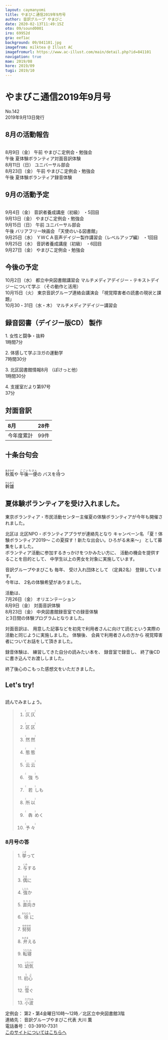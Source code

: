 ```yaml
---
layout: caymanyomi
title: やまびこ通信2019年9月号
author: 音訳グループ やまびこ
date: 2020-02-13T11:49:15Z
oto: 09/sound0001
iro: 69952d
gra: eef1ac
background: 09/841101.jpg
imagefrom: milktea @ Illust AC
imagefromurl: https://www.ac-illust.com/main/detail.php?id=841101
navigation: true
mae: 2019/08
kore: 2019/09
tugi: 2019/10
---
```

   

# <span data-dur="4.405" data-begin="2.050" id="xmri_0001">やまびこ通信2019年9月号</span>

<span data-dur="2.706" data-begin="6.455" id="xmri_0002">No.142</span>  
<span data-dur="4.494" data-begin="9.161" id="xmri_0003">2019年9月13日発行</span>

## <span data-dur="2.816" data-begin="17.897" id="xmri_0006">8月の活動報告</span>

<img class="migi" src="media/09/cut1.png" alt="" />


<span data-dur="2.396" data-begin="20.713" id="xmri_0007">8月9日（金）</span>
<span data-dur="1.097" data-begin="23.109" id="xmri_0008">午前</span>
<span data-dur="3.786" data-begin="24.206" id="xmri_0009">やまびこ定例会・勉強会</span>  
<span data-dur="0.967" data-begin="27.992" id="xmri_000A">午後</span>
<span data-dur="4.543" data-begin="28.959" id="xmri_000B">夏体験ボランティア対面音訳体験</span>  
<span data-dur="2.706" data-begin="33.502" id="xmri_000C">8月11日（日）</span>
<span data-dur="2.635" data-begin="36.208" id="xmri_000D">ユニバーサル部会</span>  
<span data-dur="2.87" data-begin="38.843" id="xmri_000E">8月23日（金）</span>
<span data-dur="1.098" data-begin="41.713" id="xmri_000F">午前</span>
<span data-dur="3.786" data-begin="42.811" id="xmri_0010">やまびこ定例会・勉強会</span>  
<span data-dur="0.966" data-begin="46.597" id="xmri_0011">午後</span>
<span data-dur="4.969" data-begin="47.563" id="xmri_0012">夏体験ボランティア録音体験</span>

## <span data-dur="2.619" data-begin="52.532" id="xmri_0013">9月の活動予定</span>

<img class="migi" src="media/09/cut2.png" alt="" />


<span data-dur="2.253" data-begin="55.151" id="xmri_0014">9月4日（金）</span>
<span data-dur="2.725" data-begin="57.404" id="xmri_0015">音訳者養成講座（初級）</span>
<span data-dur="2.13" data-begin="60.129" id="xmri_0016">・5回目</span>  
<span data-dur="2.561" data-begin="62.259" id="xmri_0017">9月13日（金）</span>
<span data-dur="3.787" data-begin="64.820" id="xmri_0018">やまびこ定例会・勉強会</span>  
<span data-dur="2.477" data-begin="68.607" id="xmri_0019">9月15日（日）</span>
<span data-dur="1.097" data-begin="71.084" id="xmri_001A">午前</span>
<span data-dur="2.635" data-begin="72.181" id="xmri_001B">ユニバーサル部会</span>  
<span data-dur="0.966" data-begin="74.816" id="xmri_001C">午後</span>
<span data-dur="1.992" data-begin="75.782" id="xmri_001D">バリアフリー映画会</span>
<span data-dur="2.747" data-begin="77.774" id="xmri_001E">「天使のいる図書館」</span>  
<span data-dur="2.598" data-begin="80.521" id="xmri_001F">9月25日（水）</span>
<span data-dur="5.398" data-begin="83.119" id="xmri_0020">ＹＷＣＡ音声デイジー製作講習会（レベルアップ編）</span>
<span data-dur="2.109" data-begin="88.517" id="xmri_0021">・1回目</span>  
<span data-dur="2.598" data-begin="90.626" id="xmri_0022">9月25日（水）</span>
<span data-dur="2.725" data-begin="93.224" id="xmri_0023">音訳者養成講座（初級）</span>
<span data-dur="2.126" data-begin="95.949" id="xmri_0024">・6回目</span>  
<span data-dur="2.688" data-begin="98.075" id="xmri_0025">9月27日（金）</span>
<span data-dur="4.486" data-begin="100.763" id="xmri_0026">やまびこ定例会・勉強会</span>

## <span data-dur="2.159" data-begin="105.249" id="xmri_0027">今後の予定</span>

<span data-dur="2.303" data-begin="107.408" id="xmri_0028">10月2日（水）</span>
<span data-dur="3.01" data-begin="109.711" id="xmri_0029">都立中央図書館講習会</span>
<span data-dur="3.959" data-begin="112.721" id="xmri_002A">マルチメディアデイジー・テキストデイジーについて学ぶ</span>
<span data-dur="2.938" data-begin="116.680" id="xmri_002B">（その動作と活用）</span>  
<span data-dur="2.38" data-begin="119.618" id="xmri_002C">10月15日（火）</span>
<span data-dur="3.366" data-begin="121.998" id="xmri_002D">東京音訳グループ連絡会講演会</span>
<span data-dur="4.075" data-begin="125.364" id="xmri_002E">「視覚障害者の読書の現状と課題」</span>  
<span data-dur="5.189" data-begin="129.439" id="xmri_002F">10月30・31日（水・木）</span>
<span data-dur="4.107" data-begin="134.628" id="xmri_0030">マルチメディアデイジー講習会</span>

## <span data-dur="4.319" data-begin="138.735" id="xmri_0031">録音図書（デイジー版CD） 製作</span>

<span data-dur="1.649" data-begin="143.054" id="xmri_0032"></span>
<span data-dur="0.937" data-begin="144.703" id="xmri_0033">1.</span>
<span data-dur="2.389" data-begin="145.640" id="xmri_0034">女性と闘争・抜粋</span>  
<span data-dur="2.666" data-begin="148.029" id="xmri_0035">1時間7分</span>

<span data-dur="0.732" data-begin="150.695" id="xmri_0036">2.</span>
<span data-dur="3.212" data-begin="151.427" id="xmri_0037">体感して学ぶヨガの運動学</span>  
<span data-dur="2.963" data-begin="154.639" id="xmri_0038">7時間30分</span>

<span data-dur="0.993" data-begin="157.602" id="xmri_0039">3.</span>
<span data-dur="2.702" data-begin="158.595" id="xmri_003A">北区図書館情報8月</span>
<span data-dur="1.714" data-begin="161.297" id="xmri_003B">（ぽけっと他）</span>  
<span data-dur="2.962" data-begin="163.011" id="xmri_003C">1時間30分</span>

<span data-dur="0.907" data-begin="165.973" id="xmri_003D">4.</span>
<span data-dur="3.3" data-begin="166.880" id="xmri_003E">支援室だより第97号</span>  
<span data-dur="3.288" data-begin="170.180" id="xmri_003F">37分</span>

## <span data-dur="2.067" data-begin="173.468" id="xmri_0040">対面音訳</span>

<span data-dur="1.257" data-begin="175.535" id="xmri_0041">8月</span>|<span data-dur="2.529" data-begin="176.792" id="xmri_0042">28件</span>
|:---|---:|
<span data-dur="1.785" data-begin="179.321" id="xmri_0043">今年度累計</span>|<span data-dur="3.156" data-begin="181.106" id="xmri_0044">99件</span>

## <span data-dur="2.221" data-begin="184.262" id="xmri_0045">十条台句会</span>

<img class="migi" src="media/09/cut3.png" alt="" />


<span data-dur="11.46" data-begin="186.483" id="xmri_0046"><ruby>秋風<rt>あきかぜ</rt></ruby>や
<ruby>午後一便<rt>ごごいちびん</rt></ruby>の
バスを<ruby>待<rt>ま</rt></ruby>つ</span>

<span data-dur="2.711" data-begin="197.943" id="xmri_004C" class="haigo"><ruby>幹雄<rt>かんゆう</rt></ruby></span>

## <span data-dur="4.246" data-begin="200.654" id="xmri_004D">夏体験ボランティアを受け入れました。</span>

<span data-dur="9.124" data-begin="204.900" id="xmri_004E">東京ボランティア・市民活動センター主催夏の体験ボランティアが今年も開催されました。</span>

<span data-dur="1.114" data-begin="214.024" id="xmri_004F">北区は</span>
<span data-dur="4.909" data-begin="215.138" id="xmri_0050">北区NPO・ボランティアプラザが連絡先となり</span>
<span data-dur="1.473" data-begin="220.047" id="xmri_0051">キャンペーン名</span>
<span data-dur="3.726" data-begin="221.520" id="xmri_0052">「夏！体験ボランティア2019～</span>
<span data-dur="4.04" data-begin="225.246" id="xmri_0053">この夏探す！新たな出会い。ひろがる未来～」</span>
<span data-dur="3.702" data-begin="229.286" id="xmri_0054">として募集をしました。</span>  
<span data-dur="4.352" data-begin="232.988" id="xmri_0055">ボランティア活動に参加するきっかけをつかみたい方に、</span>
<span data-dur="3.773" data-begin="237.340" id="xmri_0056">活動の機会を提供することを目的として、</span>
<span data-dur="5.284" data-begin="241.113" id="xmri_0057">中学生以上の男女を対象に実施しています。</span>

<span data-dur="2.295" data-begin="246.397" id="xmri_0058">音訳グループやまびこも</span>
<span data-dur="1.222" data-begin="248.692" id="xmri_0059">毎年、</span>
<span data-dur="1.947" data-begin="249.914" id="xmri_005A">受け入れ団体として</span>
<span data-dur="1.474" data-begin="251.861" id="xmri_005B">（定員2名）</span>
<span data-dur="2.969" data-begin="253.335" id="xmri_005C">登録しています。</span>  
<span data-dur="1.175" data-begin="256.304" id="xmri_005D">今年は、</span>
<span data-dur="4.024" data-begin="257.479" id="xmri_005E">2名の体験希望がありました。</span>

<span data-dur="1.788" data-begin="261.503" id="xmri_005F">活動は、</span>  
<span data-dur="2.842" data-begin="263.291" id="xmri_0060">7月26日（金）</span>
<span data-dur="2.15" data-begin="266.133" id="xmri_0061">オリエンテーション</span>  
<span data-dur="2.397" data-begin="268.283" id="xmri_0062">8月9日（金）</span>
<span data-dur="2.497" data-begin="270.680" id="xmri_0063">対面音訳体験</span>  
<span data-dur="2.87" data-begin="273.177" id="xmri_0064">8月23日（金）</span>
<span data-dur="4.437" data-begin="276.047" id="xmri_0065">中央図書館録音室での録音体験</span>  
<span data-dur="4.688" data-begin="280.484" id="xmri_0066">と3日間の体験プログラムとなりました。</span>

<span data-dur="1.72" data-begin="285.172" id="xmri_0067">対面音訳は、</span>
<span data-dur="9.603" data-begin="286.892" id="xmri_0068">用意した記事などを初見で利用者さんに向けて読むという実際の活動と同じように実施しました。</span>
<span data-dur="1.288" data-begin="296.495" id="xmri_0069">体験後、</span>
<span data-dur="3.195" data-begin="297.783" id="xmri_006A">会員で利用者さんの方から</span>
<span data-dur="5.465" data-begin="300.978" id="xmri_006B">視覚障害者についてお話をして頂きました。</span>

<span data-dur="1.819" data-begin="306.443" id="xmri_006C">録音体験は、</span>
<span data-dur="3.129" data-begin="308.262" id="xmri_006D">練習してきた自分の読みたい本を、</span>
<span data-dur="2.256" data-begin="311.391" id="xmri_006E">録音室で録音し、</span>
<span data-dur="5.2" data-begin="313.647" id="xmri_006F">終了後CDに書き込んでお渡ししました。</span>

<span data-dur="5.831" data-begin="318.847" id="xmri_0070">終了後心のこもった感想文をいただきました。</span>

## <span data-dur="1.901" data-begin="324.678" id="xmri_0071">Let's try!</span>

<img class="migi" src="media/09/cut4.png" alt="" />


<span data-dur="2.965" data-begin="326.579" id="xmri_0072">読んでみましょう。</span>
<span data-dur="4.063" data-begin="329.544" id="xmri_0073"></span>

<blockquote markdown="1"> 
 

1. <ruby>仄仄<rt>(　　　　)</rt></ruby>

2. <ruby>区区<rt>(　　　　)</rt></ruby>

3. <ruby>然然<rt>(　　　　)</rt></ruby>

4. <ruby>態態<rt>(　　　　)</rt></ruby>

5. <ruby>云云<rt>(　　　　)</rt></ruby>

6. <ruby>強<rt>(　　　　)</rt></ruby>ち

7. <ruby>若<rt>(　　　　)</rt></ruby>しも

8. <ruby>所以<rt>(　　　　)</rt></ruby>

9. <ruby>犇<rt>(　　　　)</rt></ruby>めく

10. <ruby>予々<rt>(　　　　)</rt></ruby>

 

</blockquote>
 

 

### <span data-dur="2.482" data-begin="333.607" id="xmri_0074">8月号の答</span>

<blockquote markdown="1"> 

<span data-dur="0.937" data-begin="336.089" id="xmri_0075">1.</span>
<span data-dur="1.591" data-begin="337.026" id="xmri_0076"><ruby>挙<rt>こぞ</rt></ruby>って</span>

<span data-dur="0.732" data-begin="338.617" id="xmri_0077">2.</span>
<span data-dur="1.605" data-begin="339.349" id="xmri_0078"><ruby>与<rt>くみ</rt></ruby>する</span>

<span data-dur="0.993" data-begin="340.954" id="xmri_0079">3.</span>
<span data-dur="1.482" data-begin="341.947" id="xmri_007A"><ruby>偶<rt>たま</rt></ruby>に</span>

<span data-dur="0.907" data-begin="343.429" id="xmri_007B">4.</span>
<span data-dur="1.696" data-begin="344.336" id="xmri_007C"><ruby>強<rt>したた</rt></ruby>か</span>

<span data-dur="0.792" data-begin="346.032" id="xmri_007D">5.</span>
<span data-dur="1.692" data-begin="346.824" id="xmri_007E"><ruby>直向<rt>ひたむ</rt></ruby>き</span>

<span data-dur="0.993" data-begin="348.516" id="xmri_007F">6.</span>
<span data-dur="1.752" data-begin="349.509" id="xmri_0080"><ruby>徐<rt>おもむろ</rt></ruby>に</span>

<span data-dur="0.851" data-begin="351.261" id="xmri_0081">7.</span>
<span data-dur="1.784" data-begin="352.112" id="xmri_0082"><ruby>努努<rt>ゆめゆめ</rt></ruby></span>

<span data-dur="0.964" data-begin="353.896" id="xmri_0083">8.</span>
<span data-dur="1.742" data-begin="354.860" id="xmri_0084"><ruby>弁<rt>わきま</rt></ruby>える</span>

<span data-dur="0.844" data-begin="356.602" id="xmri_0085">9.</span>
<span data-dur="1.565" data-begin="357.446" id="xmri_0086"><ruby>転寝<rt>うたたね</rt></ruby></span>

<span data-dur="0.884" data-begin="359.011" id="xmri_0087">10.</span>
<span data-dur="1.656" data-begin="359.895" id="xmri_0088"><ruby>幼気<rt>いたいけ</rt></ruby></span>

<span data-dur="1.277" data-begin="361.551" id="xmri_0089">11.</span>
<span data-dur="1.306" data-begin="362.828" id="xmri_008A"><ruby>初心<rt>うぶ</rt></ruby></span>

<span data-dur="1.095" data-begin="364.134" id="xmri_008B">12.</span>
<span data-dur="1.555" data-begin="365.229" id="xmri_008C"><ruby>雪<rt>そそ</rt></ruby>ぐ</span>

<span data-dur="1.199" data-begin="366.784" id="xmri_008D">13.</span>
<span data-dur="2.785" data-begin="367.983" id="xmri_008E"><ruby>小波<rt>さざなみ</rt></ruby></span>

</blockquote>

<span data-dur="1.273" data-begin="370.768" id="xmri_008F">定例会：</span>
<span data-dur="6.582" data-begin="372.041" id="xmri_0090">第2・第4金曜日10時～12時／北区立中央図書館3階</span>  
<span data-dur="1.447" data-begin="378.623" id="xmri_0091">連絡先：</span>
<span data-dur="4.374" data-begin="380.070" id="xmri_0092">音訳グループやまびこ代表 大川 薫</span>  
<span data-dur="1.627" data-begin="384.444" id="xmri_0093">電話番号：</span>
<span data-dur="4.069" data-begin="386.071" id="xmri_0094">03-3910-7331</span>  
<span data-dur="2.525" data-begin="390.140" id="xmri_0095"><a href="mailto:ymbk2016ml@gmail.com?Subject=やまびこウェブサイトについて" data-dur="2.282" data-begin="392.665" id="xmri_0096">このサイトについてはこちらへ</a></span>
<span data-dur="6.436" data-begin="394.947" id="xmri_0097"></span>

 <span data-dur="1.15" data-begin="401.383" id="xmri_0098"></span>

